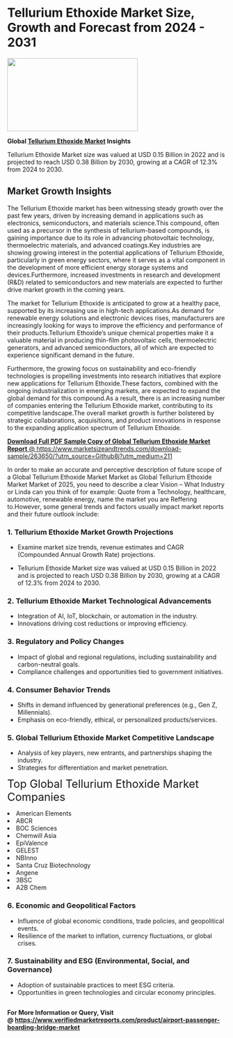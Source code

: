 <H1>Tellurium Ethoxide Market Size, Growth and Forecast from 2024 - 2031</H1><img class="aligncenter size-medium wp-image-584254" src="https://thirdeyenews.in/wp-content/uploads/2024/09/Global-Market-Research-300x168.jpeg" alt="" width="300" height="168" /><p><strong>Global&nbsp;<a href="https://www.marketsizeandtrends.com/download-sample/263650/?utm_source=Github8j?utm_medium=211">Tellurium Ethoxide Market</a> Insights</strong></p><p>Tellurium Ethoxide Market size was valued at USD 0.15 Billion in 2022 and is projected to reach USD 0.38 Billion by 2030, growing at a CAGR of 12.3% from 2024 to 2030.</p><p><h2>Market Growth Insights</h2> <p>The Tellurium Ethoxide market has been witnessing steady growth over the past few years, driven by increasing demand in applications such as electronics, semiconductors, and materials science.This compound, often used as a precursor in the synthesis of tellurium-based compounds, is gaining importance due to its role in advancing photovoltaic technology, thermoelectric materials, and advanced coatings.Key industries are showing growing interest in the potential applications of Tellurium Ethoxide, particularly in green energy sectors, where it serves as a vital component in the development of more efficient energy storage systems and devices.Furthermore, increased investments in research and development (R&D) related to semiconductors and new materials are expected to further drive market growth in the coming years.</p> <p><a href="#"></a></p> <p>The market for Tellurium Ethoxide is anticipated to grow at a healthy pace, supported by its increasing use in high-tech applications.As demand for renewable energy solutions and electronic devices rises, manufacturers are increasingly looking for ways to improve the efficiency and performance of their products.Tellurium Ethoxide’s unique chemical properties make it a valuable material in producing thin-film photovoltaic cells, thermoelectric generators, and advanced semiconductors, all of which are expected to experience significant demand in the future.</p> <p>Furthermore, the growing focus on sustainability and eco-friendly technologies is propelling investments into research initiatives that explore new applications for Tellurium Ethoxide.These factors, combined with the ongoing industrialization in emerging markets, are expected to expand the global demand for this compound.As a result, there is an increasing number of companies entering the Tellurium Ethoxide market, contributing to its competitive landscape.The overall market growth is further bolstered by strategic collaborations, acquisitions, and product innovations in response to the expanding application spectrum of Tellurium Ethoxide.</p> <p><a href="#"></p><p><span class=""><strong>Download Full PDF Sample Copy of Global Tellurium Ethoxide Market Report</strong> @ <a href="https://www.marketsizeandtrends.com/download-sample/263650/?utm_source=Github8j?utm_medium=211" target="_blank">https://www.marketsizeandtrends.com/download-sample/263650/?utm_source=Github8j?utm_medium=211</a></span></p><p>In order to make an accurate and perceptive description of future scope of a Global&nbsp;Tellurium Ethoxide Market Market as Global&nbsp;Tellurium Ethoxide Market Market of 2025, you need to describe a clear Vision &ndash; What Industry or Linda can you think of for example: Quote from a Technology, healthcare, automotive, renewable energy, name the market you are Reffering to.However, some general trends and factors usually impact market reports and their future outlook include:</p><h3>1.&nbsp;<strong>Tellurium Ethoxide Market Growth Projections</strong></h3><ul><li>Examine market size trends, revenue estimates and CAGR (Compounded Annual Growth Rate) projections.</li><li><p>Tellurium Ethoxide Market size was valued at USD 0.15 Billion in 2022 and is projected to reach USD 0.38 Billion by 2030, growing at a CAGR of 12.3% from 2024 to 2030.</p></li></ul><h3>2.&nbsp;<strong>Tellurium Ethoxide Market Technological Advancements</strong></h3><ul><li>Integration of AI, IoT, blockchain, or automation in the industry.</li><li>Innovations driving cost reductions or improving efficiency.</li></ul><h3>3.&nbsp;<strong>Regulatory and Policy Changes</strong></h3><ul><li>Impact of global and regional regulations, including sustainability and carbon-neutral goals.</li><li>Compliance challenges and opportunities tied to government initiatives.</li></ul><h3>4.&nbsp;<strong>Consumer Behavior Trends</strong></h3><ul><li>Shifts in demand influenced by generational preferences (e.g., Gen Z, Millennials).</li><li>Emphasis on eco-friendly, ethical, or personalized products/services.</li></ul><h3>5.&nbsp;<strong>Global Tellurium Ethoxide Market Competitive Landscape</strong></h3><ul><li>Analysis of key players, new entrants, and partnerships shaping the industry.</li><li>Strategies for differentiation and market penetration.</li></ul><p data-pm-slice="1 1 []"><span style="color: inherit; font-family: inherit; font-size: 25px;">Top Global Tellurium Ethoxide Market Companies</span></p><div class="" data-test-id=""><p><li>American Elements</li><li> ABCR</li><li> BOC Sciences</li><li> Chemwill Asia</li><li> EpiValence</li><li> GELEST</li><li> NBInno</li><li> Santa Cruz Biotechnology</li><li> Angene</li><li> 3BSC</li><li> A2B Chem</li></p></div><h3>6.&nbsp;<strong>Economic and Geopolitical Factors</strong></h3><ul><li>Influence of global economic conditions, trade policies, and geopolitical events.</li><li>Resilience of the market to inflation, currency fluctuations, or global crises.</li></ul><h3>7.&nbsp;<strong>Sustainability and ESG (Environmental, Social, and Governance)</strong></h3><ul><li>Adoption of sustainable practices to meet ESG criteria.</li><li>Opportunities in green technologies and circular economy principles.</li></ul><h2><strong style="font-size: 14px;">For More Information or Query, Visit @&nbsp;</strong><a style="background-color: #ffffff; font-size: 14px;" href="https://www.marketsizeandtrends.com/report/tellurium-ethoxide-market/" target="_blank">https://www.verifiedmarketreports.com/product/airport-passenger-boarding-bridge-market</a></h2>